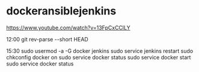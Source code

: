 # dockeransiblejenkins
https://www.youtube.com/watch?v=13FpCxCClLY


12:00
git rev-parse --short HEAD


15:30
sudo usermod -a -G docker jenkins
sudo service jenkins restart
sudo chkconfig docker on
sudo service docker status
sudo service docker start
sudo service docker status
